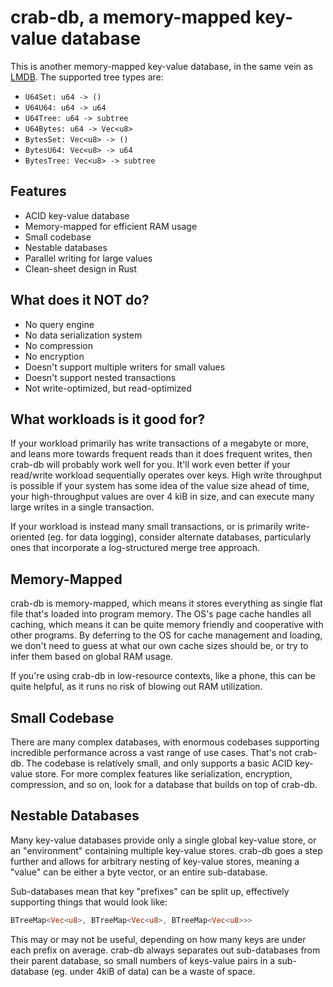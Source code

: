 # crab-db, a memory-mapped key-value database

This is another memory-mapped key-value database, in the same vein as 
[LMDB](https://www.symas.com/lmdb). The supported tree types are:

- `U64Set: u64 -> ()`
- `U64U64: u64 -> u64`
- `U64Tree: u64 -> subtree`
- `U64Bytes: u64 -> Vec<u8>`
- `BytesSet: Vec<u8> -> ()`
- `BytesU64: Vec<u8> -> u64`
- `BytesTree: Vec<u8> -> subtree`

## Features

- ACID key-value database
- Memory-mapped for efficient RAM usage
- Small codebase
- Nestable databases
- Parallel writing for large values
- Clean-sheet design in Rust

## What does it NOT do?

- No query engine
- No data serialization system
- No compression
- No encryption
- Doesn't support multiple writers for small values
- Doesn't support nested transactions
- Not write-optimized, but read-optimized

## What workloads is it good for?

If your workload primarily has write transactions of a megabyte or more, and
leans more towards frequent reads than it does frequent writes, then crab-db
will probably work well for you. It'll work even better if your read/write
workload sequentially operates over keys. High write throughput is possible
if your system has some idea of the value size ahead of time, your
high-throughput values are over 4 kiB in size, and can execute
many large writes in a single transaction.

If your workload is instead many small transactions, or is primarily
write-oriented (eg. for data logging), consider alternate databases,
particularly ones that incorporate a log-structured merge tree approach.

## Memory-Mapped

crab-db is memory-mapped, which means it stores everything as single flat file
that's loaded into program memory. The OS's page cache handles all caching,
which means it can be quite memory friendly and cooperative with other programs.
By deferring to the OS for cache management and loading, we don't need to guess
at what our own cache sizes should be, or try to infer them based on global RAM
usage.

If you're using crab-db in low-resource contexts, like a phone, this can be
quite helpful, as it runs no risk of blowing out RAM utilization.

## Small Codebase

There are many complex databases, with enormous codebases supporting incredible
performance across a vast range of use cases. That's not crab-db. The codebase
is relatively small, and only supports a basic ACID key-value store. For more
complex features like serialization, encryption, compression, and so on, look
for a database that builds on top of crab-db.

## Nestable Databases

Many key-value databases provide only a single global key-value store, or an
"environment" containing multiple key-value stores. crab-db goes a step
further and allows for arbitrary nesting of key-value stores, meaning a "value"
can be either a byte vector, or an entire sub-database.

Sub-databases mean that key "prefixes" can be split up, effectively supporting
things that would look like:

```Rust
BTreeMap<Vec<u8>, BTreeMap<Vec<u8>, BTreeMap<Vec<u8>>>
```

This may or may not be useful, depending on how many keys are under each prefix 
on average. crab-db always separates out sub-databases from their parent 
database, so small numbers of keys-value pairs in a sub-database (eg. under 4kiB 
of data) can be a waste of space.
